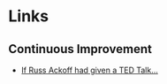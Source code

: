 # Links

## Continuous Improvement

- [If Russ Ackoff had given a TED Talk...](https://www.youtube.com/watch?v=OqEeIG8aPPk)
